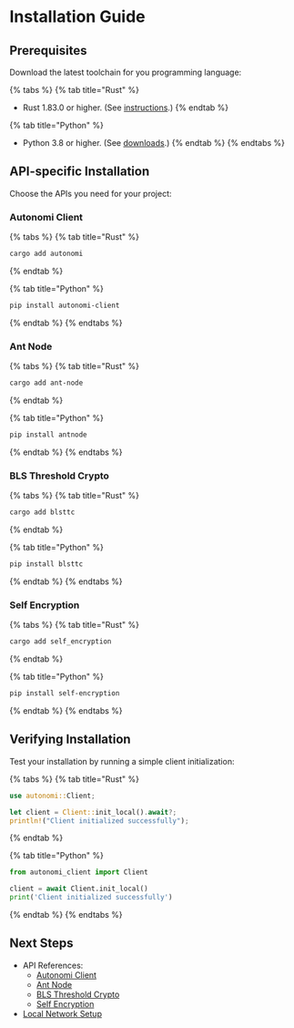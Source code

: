 # Installation Guide

## Prerequisites

Download the latest toolchain for you programming language:

{% tabs %}
{% tab title="Rust" %}
* Rust 1.83.0 or higher. (See [instructions](https://www.rust-lang.org/tools/install).)
{% endtab %}

{% tab title="Python" %}
* Python 3.8 or higher. (See [downloads](https://www.python.org/downloads/).)
{% endtab %}
{% endtabs %}

## API-specific Installation

Choose the APIs you need for your project:

### Autonomi Client

{% tabs %}
{% tab title="Rust" %}
```bash
cargo add autonomi
```
{% endtab %}

{% tab title="Python" %}
```bash
pip install autonomi-client
```
{% endtab %}
{% endtabs %}

### Ant Node

{% tabs %}
{% tab title="Rust" %}
```bash
cargo add ant-node
```
{% endtab %}

{% tab title="Python" %}
```bash
pip install antnode
```
{% endtab %}
{% endtabs %}

### BLS Threshold Crypto

{% tabs %}
{% tab title="Rust" %}
```bash
cargo add blsttc
```
{% endtab %}

{% tab title="Python" %}
```bash
pip install blsttc
```
{% endtab %}
{% endtabs %}

### Self Encryption

{% tabs %}
{% tab title="Rust" %}
```bash
cargo add self_encryption
```
{% endtab %}

{% tab title="Python" %}
```bash
pip install self-encryption
```
{% endtab %}
{% endtabs %}

## Verifying Installation

Test your installation by running a simple client initialization:

{% tabs %}
{% tab title="Rust" %}
```rust
use autonomi::Client;

let client = Client::init_local().await?;
println!("Client initialized successfully");
```
{% endtab %}

{% tab title="Python" %}
```python
from autonomi_client import Client

client = await Client.init_local()
print('Client initialized successfully')
```
{% endtab %}
{% endtabs %}

## Next Steps

* API References:
  * [Autonomi Client](../api-reference/autonomi-client/)
  * [Ant Node](../api-reference/ant-node.md)
  * [BLS Threshold Crypto](../api-reference/blsttc.md)
  * [Self Encryption](../api-reference/self-encryption.md)
* [Local Network Setup](../how-to-guides/local_network.md)
